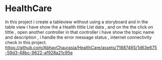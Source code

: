 # HealthCare
In this project i create a tableview without using a storyboard and in the table view i have show the a Health tittle List data , and on the the click on tittle , open another controller in that controller i have show the topic name and description , i handle the error message status , internet connectivity check in this project.
https://github.com/AbhayChaurasia/HealthCare/assets/71887465/1d63e675-59d3-48bc-9622-af928a21c95e

